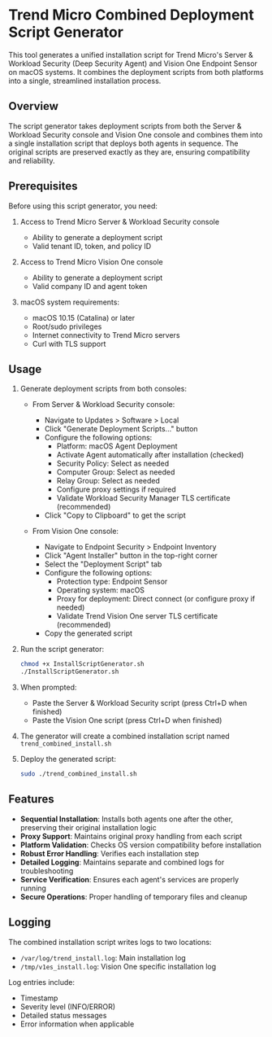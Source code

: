 # Trend Micro Combined Deployment Script Generator

This tool generates a unified installation script for Trend Micro's Server & Workload Security (Deep Security Agent) and Vision One Endpoint Sensor on macOS systems. It combines the deployment scripts from both platforms into a single, streamlined installation process.

## Overview

The script generator takes deployment scripts from both the Server & Workload Security console and Vision One console and combines them into a single installation script that deploys both agents in sequence. The original scripts are preserved exactly as they are, ensuring compatibility and reliability.

## Prerequisites

Before using this script generator, you need:

1. Access to Trend Micro Server & Workload Security console
   - Ability to generate a deployment script
   - Valid tenant ID, token, and policy ID

2. Access to Trend Micro Vision One console
   - Ability to generate a deployment script
   - Valid company ID and agent token

3. macOS system requirements:
   - macOS 10.15 (Catalina) or later
   - Root/sudo privileges
   - Internet connectivity to Trend Micro servers
   - Curl with TLS support

## Usage

1. Generate deployment scripts from both consoles:
   - From Server & Workload Security console:
     * Navigate to Updates > Software > Local
     * Click "Generate Deployment Scripts..." button
     * Configure the following options:
       - Platform: macOS Agent Deployment
       - Activate Agent automatically after installation (checked)
       - Security Policy: Select as needed
       - Computer Group: Select as needed
       - Relay Group: Select as needed
       - Configure proxy settings if required
       - Validate Workload Security Manager TLS certificate (recommended)
     * Click "Copy to Clipboard" to get the script
   
   - From Vision One console:
     * Navigate to Endpoint Security > Endpoint Inventory
     * Click "Agent Installer" button in the top-right corner
     * Select the "Deployment Script" tab
     * Configure the following options:
       - Protection type: Endpoint Sensor
       - Operating system: macOS
       - Proxy for deployment: Direct connect (or configure proxy if needed)
       - Validate Trend Vision One server TLS certificate (recommended)
     * Copy the generated script

2. Run the script generator:
   ```bash
   chmod +x InstallScriptGenerator.sh
   ./InstallScriptGenerator.sh
   ```

3. When prompted:
   - Paste the Server & Workload Security script (press Ctrl+D when finished)
   - Paste the Vision One script (press Ctrl+D when finished)

4. The generator will create a combined installation script named `trend_combined_install.sh`

5. Deploy the generated script:
   ```bash
   sudo ./trend_combined_install.sh
   ```

## Features

- **Sequential Installation**: Installs both agents one after the other, preserving their original installation logic
- **Proxy Support**: Maintains original proxy handling from each script
- **Platform Validation**: Checks OS version compatibility before installation
- **Robust Error Handling**: Verifies each installation step
- **Detailed Logging**: Maintains separate and combined logs for troubleshooting
- **Service Verification**: Ensures each agent's services are properly running
- **Secure Operations**: Proper handling of temporary files and cleanup

## Logging

The combined installation script writes logs to two locations:
- `/var/log/trend_install.log`: Main installation log
- `/tmp/v1es_install.log`: Vision One specific installation log

Log entries include:
- Timestamp
- Severity level (INFO/ERROR)
- Detailed status messages
- Error information when applicable
